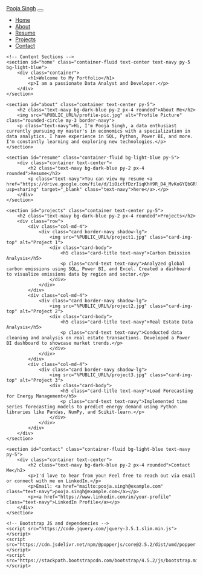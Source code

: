 <!DOCTYPE html>
<html lang="en">
<head>
    <meta charset="utf-8" />
    <link rel="icon" href="%PUBLIC_URL%/favicon.ico" />
    <meta name="viewport" content="width=device-width, initial-scale=1" />
    <meta name="theme-color" content="#000000" />
    <meta name="description" content="Pooja Singh's personal portfolio website." />
    <!-- Manifest JSON (if needed) -->
    <link rel="manifest" href="%PUBLIC_URL%/manifest.json" />
    <!-- Custom CSS -->
    <link rel="stylesheet" href="%PUBLIC_URL%/styles.css">
    <!-- Bootstrap CSS -->
    <link href="https://stackpath.bootstrapcdn.com/bootstrap/4.5.2/css/bootstrap.min.css" rel="stylesheet">
    <title>Pooja Singh - Portfolio</title>
</head>
<body>
    <!-- Navbar -->
    <nav class="navbar navbar-expand-lg navbar-dark bg-dark-blue">
        <a class="navbar-brand" href="#">Pooja Singh</a>
        <button class="navbar-toggler" type="button" data-toggle="collapse" data-target="#navbarNav" aria-controls="navbarNav" aria-expanded="false" aria-label="Toggle navigation">
            <span class="navbar-toggler-icon"></span>
        </button>
        <div class="collapse navbar-collapse" id="navbarNav">
            <ul class="navbar-nav ml-auto">
                <li class="nav-item">
                    <a class="nav-link" href="#home">Home</a>
                </li>
                <li class="nav-item">
                    <a class="nav-link" href="#about">About</a>
                </li>
                <li class="nav-item">
                    <a class="nav-link" href="#resume">Resume</a>
                </li>
                <li class="nav-item">
                    <a class="nav-link" href="#projects">Projects</a>
                </li>
                <li class="nav-item">
                    <a class="nav-link" href="#contact">Contact</a>
                </li>
            </ul>
        </div>
    </nav>

    <!-- Content Sections -->
    <section id="home" class="container-fluid text-center text-navy py-5 bg-light-blue">
        <div class="container">
            <h1>Welcome to My Portfolio</h1>
            <p>I am a passionate Data Analyst and Developer.</p>
        </div>
    </section>

    <section id="about" class="container text-center py-5">
        <h2 class="text-navy bg-dark-blue py-2 px-4 rounded">About Me</h2>
        <img src="%PUBLIC_URL%/profile-pic.jpg" alt="Profile Picture" class="rounded-circle my-3 border-navy">
        <p class="text-navy">Hi, I'm Pooja Singh, a data enthusiast currently pursuing my master's in economics with a specialization in data analytics. I have experience in SQL, Python, Power BI, and more. I'm constantly learning and exploring new technologies.</p>
    </section>

    <section id="resume" class="container-fluid bg-light-blue py-5">
        <div class="container text-center">
            <h2 class="text-navy bg-dark-blue py-2 px-4 rounded">Resume</h2>
            <p class="text-navy">You can view my resume <a href="https://drive.google.com/file/d/1iOictfDzrIiqKhH9R_D4_MvKoGYQbGRl/view?usp=sharing" target="_blank" class="text-navy">here</a>.</p>
        </div>
    </section>

    <section id="projects" class="container text-center py-5">
        <h2 class="text-navy bg-dark-blue py-2 px-4 rounded">Projects</h2>
        <div class="row">
            <div class="col-md-4">
                <div class="card border-navy shadow-lg">
                    <img src="%PUBLIC_URL%/project1.jpg" class="card-img-top" alt="Project 1">
                    <div class="card-body">
                        <h5 class="card-title text-navy">Carbon Emission Analysis</h5>
                        <p class="card-text text-navy">Analyzed global carbon emissions using SQL, Power BI, and Excel. Created a dashboard to visualize emissions data by region and sector.</p>
                    </div>
                </div>
            </div>
            <div class="col-md-4">
                <div class="card border-navy shadow-lg">
                    <img src="%PUBLIC_URL%/project2.jpg" class="card-img-top" alt="Project 2">
                    <div class="card-body">
                        <h5 class="card-title text-navy">Real Estate Data Analysis</h5>
                        <p class="card-text text-navy">Conducted data cleaning and analysis on real estate transactions. Developed a Power BI dashboard to showcase market trends.</p>
                    </div>
                </div>
            </div>
            <div class="col-md-4">
                <div class="card border-navy shadow-lg">
                    <img src="%PUBLIC_URL%/project3.jpg" class="card-img-top" alt="Project 3">
                    <div class="card-body">
                        <h5 class="card-title text-navy">Load Forecasting for Energy Management</h5>
                        <p class="card-text text-navy">Implemented time series forecasting models to predict energy demand using Python libraries like Pandas, NumPy, and Scikit-learn.</p>
                    </div>
                </div>
            </div>
        </div>
    </section>

    <section id="contact" class="container-fluid bg-light-blue text-navy py-5">
        <div class="container text-center">
            <h2 class="text-navy bg-dark-blue py-2 px-4 rounded">Contact Me</h2>
            <p>I'd love to hear from you! Feel free to reach out via email or connect with me on LinkedIn.</p>
            <p>Email: <a href="mailto:pooja.singh@example.com" class="text-navy">pooja.singh@example.com</a></p>
            <p><a href="https://www.linkedin.com/in/your-profile" class="text-navy">LinkedIn Profile</a></p>
        </div>
    </section>

    <!-- Bootstrap JS and dependencies -->
    <script src="https://code.jquery.com/jquery-3.5.1.slim.min.js"></script>
    <script src="https://cdn.jsdelivr.net/npm/@popperjs/core@2.5.2/dist/umd/popper.min.js"></script>
    <script src="https://stackpath.bootstrapcdn.com/bootstrap/4.5.2/js/bootstrap.min.js"></script>
</body>
</html>
